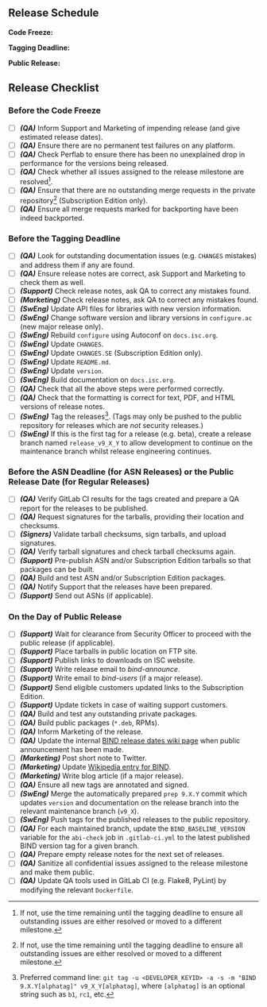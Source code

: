 ## Release Schedule

**Code Freeze:**

**Tagging Deadline:**

**Public Release:**

## Release Checklist

### Before the Code Freeze

 - [ ] ***(QA)*** Inform Support and Marketing of impending release (and give estimated release dates).
 - [ ] ***(QA)*** Ensure there are no permanent test failures on any platform.
 - [ ] ***(QA)*** Check Perflab to ensure there has been no unexplained drop in performance for the versions being released.
 - [ ] ***(QA)*** Check whether all issues assigned to the release milestone are resolved[^1].
 - [ ] ***(QA)*** Ensure that there are no outstanding merge requests in the private repository[^1] (Subscription Edition only).
 - [ ] ***(QA)*** Ensure all merge requests marked for backporting have been indeed backported.

### Before the Tagging Deadline

 - [ ] ***(QA)*** Look for outstanding documentation issues (e.g. `CHANGES` mistakes) and address them if any are found.
 - [ ] ***(QA)*** Ensure release notes are correct, ask Support and Marketing to check them as well.
 - [ ] ***(Support)*** Check release notes, ask QA to correct any mistakes found.
 - [ ] ***(Marketing)*** Check release notes, ask QA to correct any mistakes found.
 - [ ] ***(SwEng)*** Update API files for libraries with new version information.
 - [ ] ***(SwEng)*** Change software version and library versions in `configure.ac` (new major release only).
 - [ ] ***(SwEng)*** Rebuild `configure` using Autoconf on `docs.isc.org`.
 - [ ] ***(SwEng)*** Update `CHANGES`.
 - [ ] ***(SwEng)*** Update `CHANGES.SE` (Subscription Edition only).
 - [ ] ***(SwEng)*** Update `README.md`.
 - [ ] ***(SwEng)*** Update `version`.
 - [ ] ***(SwEng)*** Build documentation on `docs.isc.org`.
 - [ ] ***(QA)*** Check that all the above steps were performed correctly.
 - [ ] ***(QA)*** Check that the formatting is correct for text, PDF, and HTML versions of release notes.
 - [ ] ***(SwEng)*** Tag the releases[^2].  (Tags may only be pushed to the public repository for releases which are *not* security releases.)
 - [ ] ***(SwEng)*** If this is the first tag for a release (e.g. beta), create a release branch named `release_v9_X_Y` to allow development to continue on the maintenance branch whilst release engineering continues.

### Before the ASN Deadline (for ASN Releases) or the Public Release Date (for Regular Releases)

 - [ ] ***(QA)*** Verify GitLab CI results for the tags created and prepare a QA report for the releases to be published.
 - [ ] ***(QA)*** Request signatures for the tarballs, providing their location and checksums.
 - [ ] ***(Signers)*** Validate tarball checksums, sign tarballs, and upload signatures.
 - [ ] ***(QA)*** Verify tarball signatures and check tarball checksums again.
 - [ ] ***(Support)*** Pre-publish ASN and/or Subscription Edition tarballs so that packages can be built.
 - [ ] ***(QA)*** Build and test ASN and/or Subscription Edition packages.
 - [ ] ***(QA)*** Notify Support that the releases have been prepared.
 - [ ] ***(Support)*** Send out ASNs (if applicable).

### On the Day of Public Release

 - [ ] ***(Support)*** Wait for clearance from Security Officer to proceed with the public release (if applicable).
 - [ ] ***(Support)*** Place tarballs in public location on FTP site.
 - [ ] ***(Support)*** Publish links to downloads on ISC website.
 - [ ] ***(Support)*** Write release email to *bind-announce*.
 - [ ] ***(Support)*** Write email to *bind-users* (if a major release).
 - [ ] ***(Support)*** Send eligible customers updated links to the Subscription Edition.
 - [ ] ***(Support)*** Update tickets in case of waiting support customers.
 - [ ] ***(QA)*** Build and test any outstanding private packages.
 - [ ] ***(QA)*** Build public packages (`*.deb`, RPMs).
 - [ ] ***(QA)*** Inform Marketing of the release.
 - [ ] ***(QA)*** Update the internal [BIND release dates wiki page](https://wiki.isc.org/bin/view/Main/BindReleaseDates) when public announcement has been made.
 - [ ] ***(Marketing)*** Post short note to Twitter.
 - [ ] ***(Marketing)*** Update [Wikipedia entry for BIND](https://en.wikipedia.org/wiki/BIND).
 - [ ] ***(Marketing)*** Write blog article (if a major release).
 - [ ] ***(QA)*** Ensure all new tags are annotated and signed.
 - [ ] ***(SwEng)*** Merge the automatically prepared `prep 9.X.Y` commit which updates `version` and documentation on the release branch into the relevant maintenance branch (`v9_X`).
 - [ ] ***(SwEng)*** Push tags for the published releases to the public repository.
 - [ ] ***(QA)*** For each maintained branch, update the `BIND_BASELINE_VERSION` variable for the `abi-check` job in `.gitlab-ci.yml` to the latest published BIND version tag for a given branch.
 - [ ] ***(QA)*** Prepare empty release notes for the next set of releases.
 - [ ] ***(QA)*** Sanitize all confidential issues assigned to the release milestone and make them public.
 - [ ] ***(QA)*** Update QA tools used in GitLab CI (e.g. Flake8, PyLint) by modifying the relevant `Dockerfile`.

[^1]: If not, use the time remaining until the tagging deadline to ensure all outstanding issues are either resolved or moved to a different milestone.

[^2]: Preferred command line: `git tag -u <DEVELOPER_KEYID> -a -s -m "BIND 9.X.Y[alphatag]" v9_X_Y[alphatag]`, where `[alphatag]` is an optional string such as `b1`, `rc1`, etc.

